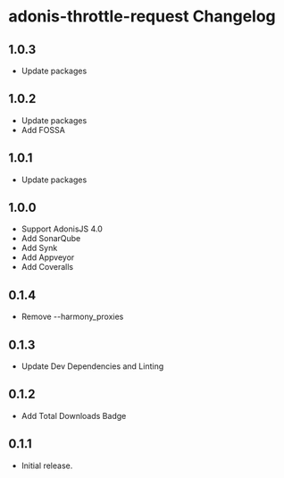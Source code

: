 # adonis-throttle-request Changelog

## 1.0.3
 - Update packages

## 1.0.2
 - Update packages
 - Add FOSSA

## 1.0.1
 - Update packages

## 1.0.0
 - Support AdonisJS 4.0
 - Add SonarQube
 - Add Synk
 - Add Appveyor
 - Add Coveralls

## 0.1.4
 - Remove --harmony_proxies

## 0.1.3
 - Update Dev Dependencies and Linting

## 0.1.2
 - Add Total Downloads Badge

## 0.1.1
 - Initial release.
